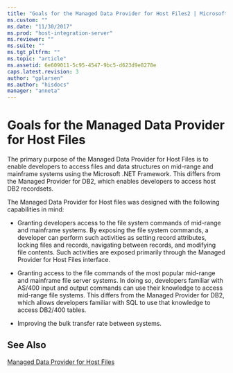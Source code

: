 ```yaml
---
title: "Goals for the Managed Data Provider for Host Files2 | Microsoft Docs"
ms.custom: ""
ms.date: "11/30/2017"
ms.prod: "host-integration-server"
ms.reviewer: ""
ms.suite: ""
ms.tgt_pltfrm: ""
ms.topic: "article"
ms.assetid: 6e609011-5c95-4547-9bc5-d623d9e8278e
caps.latest.revision: 3
author: "gplarsen"
ms.author: "hisdocs"
manager: "anneta"
---
```

# Goals for the Managed Data Provider for Host Files
The primary purpose of the Managed Data Provider for Host Files is to enable developers to access files and data structures on mid-range and mainframe systems using the Microsoft .NET Framework. This differs from the Managed Provider for DB2, which enables developers to access host DB2 recordsets.  
  
 The Managed Data Provider for Host files was designed with the following capabilities in mind:  
  
-   Granting developers access to the file system commands of mid-range and mainframe systems. By exposing the file system commands, a developer can perform such activities as setting record attributes, locking files and records, navigating between records, and modifying file contents. Such activities are exposed primarily through the Managed Provider for Host Files interface.  
  
-   Granting access to the file commands of the most popular mid-range and mainframe file server systems. In doing so, developers familiar with AS/400 input and output commands can use their knowledge to access mid-range file systems. This differs from the Managed Provider for DB2, which allows developers familiar with SQL to use that knowledge to access DB2/400 tables.  
  
-   Improving the bulk transfer rate between systems.  
  
## See Also  
 [Managed Data Provider for Host Files](../core/managed-data-provider-for-host-files2.md)